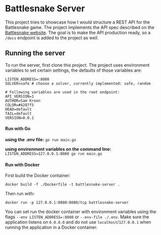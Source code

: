 # Battlesnake Server

This project tries to showcase how I would structure a REST API for the Battlesnake game. The project implements the API spec described on the [Battlesnake website](https://docs.battlesnake.com/api). The goal is to make the API production ready, so a `/docs` endpoint is added to the project as well.

## Running the server

To run the server, first clone this project. The project uses environment variables to set certain settings, the defaults of those variables are:

```
LISTEN_ADDRESS=:8080
SOLVER=safe # choose a solver, currently implemented: safe, random

# Following variables are used in the root endpoint:
API_VERSION=1
AUTHOR=Sam Kroon
COLOR=#4287f5
HEAD=default
TAIL=default
VERSION=0.0.1
```

#### Run with Go
**using the .env file:**
`go run main.go`

**using environment variables on the command line:**
`LISTEN_ADDRESS=127.0.0.1:8080 go run main.go`

#### Run with Docker
First build the Docker container:
```
docker build -f ./Dockerfile -t battlesnake-server .
```
Then run with: 
```
docker run -p 127.0.0.1:8080:8080/tcp battlesnake-server
```
You can set run the docker container with environment variables using the flags `--env LISTEN_ADDRESS=:8080` or `--env-file ./.env`. Make sure the application listens on `0.0.0.0` and do not use `localhost`/`127.0.0.1` when running the application in a Docker container.